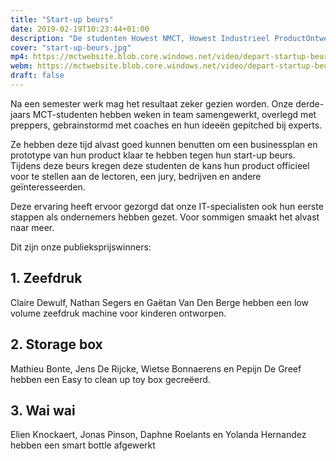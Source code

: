 ```yaml
---
title: "Start-up beurs"
date: 2019-02-19T10:23:44+01:00
description: "De studenten Howest NMCT, Howest Industrieel ProductOntwerpen, Howest Energiemanagement en Howest Netwerkeconomie hebben hun beste beentje voorgezet op de start-up beurs in de Depart. "
cover: "start-up-beurs.jpg"
mp4: https://mctwebsite.blob.core.windows.net/video/depart-startup-beurs-studenten-ondernemen.mp4
webm: https://mctwebsite.blob.core.windows.net/video/depart-startup-beurs-studenten-ondernemen.webm
draft: false
---
```


Na een semester werk mag het resultaat zeker gezien worden. Onze derde-jaars MCT-studenten hebben weken in team samengewerkt, overlegd met preppers, gebrainstormd met coaches en hun ideeën gepitched bij experts.

Ze hebben deze tijd alvast goed kunnen benutten om een businessplan en prototype van hun product klaar te hebben tegen hun start-up beurs. Tijdens deze beurs kregen deze studenten de kans hun product officieel voor te stellen aan de lectoren, een jury, bedrijven en andere geïnteresseerden.

Deze ervaring heeft ervoor gezorgd dat onze IT-specialisten ook hun eerste stappen als ondernemers hebben gezet. Voor sommigen smaakt het alvast naar meer.

Dit zijn onze publieksprijswinners:

## 1. Zeefdruk
Claire Dewulf, Nathan Segers en Gaëtan Van Den Berge hebben een low volume zeefdruk machine voor kinderen ontworpen.

## 2. Storage box
Mathieu Bonte, Jens De Rijcke, Wietse Bonnaerens en Pepijn De Greef hebben een Easy to clean up toy box gecreëerd.

## 3. Wai wai
Elien Knockaert, Jonas Pinson, Daphne Roelants en Yolanda Hernandez hebben een smart bottle afgewerkt
